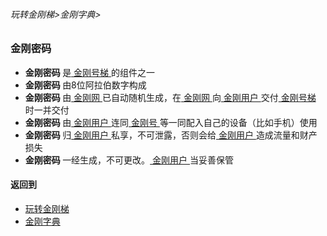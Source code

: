 ###### 玩转金刚梯>金刚字典>
### 金刚密码

- <strong>金刚密码 </strong>是[ 金刚号梯 ](https://github.com/a2zitpro/web/blob/master/LadderFree/kkDictionary/KKLadderKKID.md)的组件之一
- <strong>金刚密码 </strong>由8位阿拉伯数字构成
- <strong>金刚密码 </strong>由[ 金刚网 ](https://github.com/a2zitpro/web/blob/master/LadderFree/kkDictionary/KKSiteZh.md)已自动随机生成，在[ 金刚网 ](https://github.com/a2zitpro/web/blob/master/LadderFree/kkDictionary/KKSiteZh.md)向[ 金刚用户 ](https://github.com/a2zitpro/web/blob/master/LadderFree/kkDictionary/KKUser.md)交付[ 金刚号梯 ](https://github.com/a2zitpro/web/blob/master/LadderFree/kkDictionary/KKLadderKKID.md)时一并交付
- <strong>金刚密码 </strong>由[ 金刚用户 ](https://github.com/a2zitpro/web/blob/master/LadderFree/kkDictionary/KKUser.md)连同[ 金刚号 ]()等一同配入自己的设备（比如手机）使用
- <strong>金刚密码 </strong>归[ 金刚用户 ](https://github.com/a2zitpro/web/blob/master/LadderFree/kkDictionary/KKUser.md)私享，不可泄露，否则会给[ 金刚用户 ](https://github.com/a2zitpro/web/blob/master/LadderFree/kkDictionary/KKUser.md)造成流量和财产损失
- <strong>金刚密码 </strong>一经生成，不可更改。[ 金刚用户 ](https://github.com/a2zitpro/web/blob/master/LadderFree/kkDictionary/KKUser.md)当妥善保管


#### 返回到
- [玩转金刚梯](https://github.com/a2zitpro/web/blob/master/LadderFree/A.md)
- [金刚字典](https://github.com/a2zitpro/web/blob/master/LadderFree/kkDictionary/KKDictionary.md)



